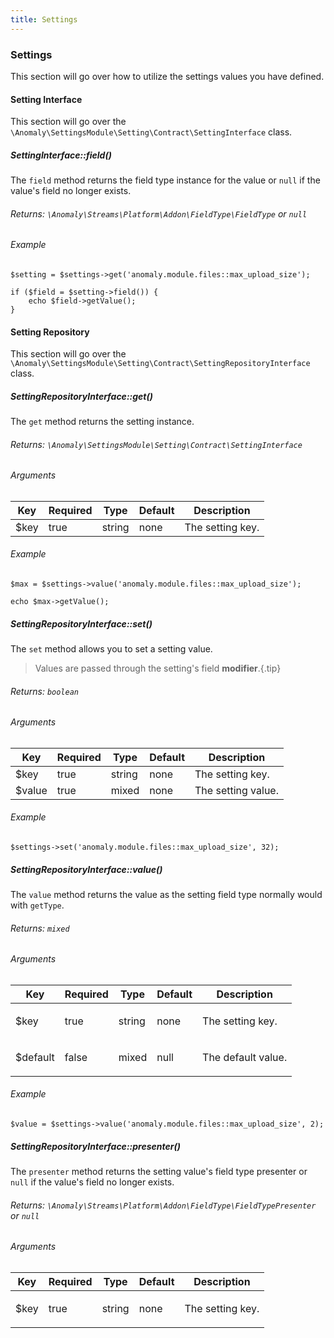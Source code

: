 ```yaml
---
title: Settings
---
```


### Settings

This section will go over how to utilize the settings values you have defined.

#### Setting Interface

This section will go over the `\Anomaly\SettingsModule\Setting\Contract\SettingInterface` class.

##### SettingInterface::field()

The `field` method returns the field type instance for the value or `null` if the value's field no longer exists.

###### Returns: `\Anomaly\Streams\Platform\Addon\FieldType\FieldType` or `null`

###### Example

    $setting = $settings->get('anomaly.module.files::max_upload_size');

    if ($field = $setting->field()) {
        echo $field->getValue();
    }

#### Setting Repository

This section will go over the `\Anomaly\SettingsModule\Setting\Contract\SettingRepositoryInterface` class.

##### SettingRepositoryInterface::get()

The `get` method returns the setting instance.

###### Returns: `\Anomaly\SettingsModule\Setting\Contract\SettingInterface`

###### Arguments

| Key  | Required | Type   | Default | Description      |
| ---- | -------- | ------ | ------- | ---------------- |
| $key | true     | string | none    | The setting key. |

###### Example

    $max = $settings->value('anomaly.module.files::max_upload_size');

    echo $max->getValue();

##### SettingRepositoryInterface::set()

The `set` method allows you to set a setting value.

> Values are passed through the setting's field **modifier**.{.tip}

###### Returns: `boolean`

###### Arguments

| Key    | Required | Type   | Default | Description        |
| ------ | -------- | ------ | ------- | ------------------ |
| $key   | true     | string | none    | The setting key.   |
| $value | true     | mixed  | none    | The setting value. |

###### Example

    $settings->set('anomaly.module.files::max_upload_size', 32);

##### SettingRepositoryInterface::value()

The `value` method returns the value as the setting field type normally would with `getType`.

###### Returns: `mixed`

###### Arguments

<table class="table table-bordered table-striped">

<thead>

<tr>

<th>Key</th>

<th>Required</th>

<th>Type</th>

<th>Default</th>

<th>Description</th>

</tr>

</thead>

<tbody>

<tr>

<td>

$key

</td>

<td>

true

</td>

<td>

string

</td>

<td>

none

</td>

<td>

The setting key.

</td>

</tr>

<tr>

<td>

$default

</td>

<td>

false

</td>

<td>

mixed

</td>

<td>

null

</td>

<td>

The default value.

</td>

</tr>

</tbody>

</table>

###### Example

    $value = $settings->value('anomaly.module.files::max_upload_size', 2);

##### SettingRepositoryInterface::presenter()

The `presenter` method returns the setting value's field type presenter or `null` if the value's field no longer exists.

###### Returns: `\Anomaly\Streams\Platform\Addon\FieldType\FieldTypePresenter` or `null`

###### Arguments

<table class="table table-bordered table-striped">

<thead>

<tr>

<th>Key</th>

<th>Required</th>

<th>Type</th>

<th>Default</th>

<th>Description</th>

</tr>

</thead>

<tbody>

<tr>

<td>

$key

</td>

<td>

true

</td>

<td>

string

</td>

<td>

none

</td>

<td>

The setting key.

</td>

</tr>

</tbody>

</table>
